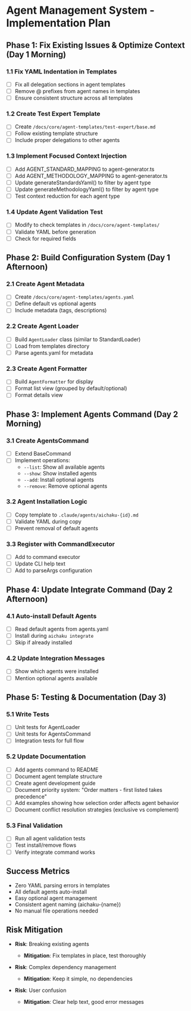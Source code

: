 # Agent Management System - Implementation Plan

## Phase 1: Fix Existing Issues & Optimize Context (Day 1 Morning)

### 1.1 Fix YAML Indentation in Templates

- [ ] Fix all delegation sections in agent templates
- [ ] Remove @ prefixes from agent names in templates
- [ ] Ensure consistent structure across all templates

### 1.2 Create Test Expert Template

- [ ] Create `/docs/core/agent-templates/test-expert/base.md`
- [ ] Follow existing template structure
- [ ] Include proper delegations to other agents

### 1.3 Implement Focused Context Injection

- [ ] Add AGENT_STANDARD_MAPPING to agent-generator.ts
- [ ] Add AGENT_METHODOLOGY_MAPPING to agent-generator.ts
- [ ] Update generateStandardsYaml() to filter by agent type
- [ ] Update generateMethodologyYaml() to filter by agent type
- [ ] Test context reduction for each agent type

### 1.4 Update Agent Validation Test

- [ ] Modify to check templates in `/docs/core/agent-templates/`
- [ ] Validate YAML before generation
- [ ] Check for required fields

## Phase 2: Build Configuration System (Day 1 Afternoon)

### 2.1 Create Agent Metadata

- [ ] Create `/docs/core/agent-templates/agents.yaml`
- [ ] Define default vs optional agents
- [ ] Include metadata (tags, descriptions)

### 2.2 Create Agent Loader

- [ ] Build `AgentLoader` class (similar to StandardLoader)
- [ ] Load from templates directory
- [ ] Parse agents.yaml for metadata

### 2.3 Create Agent Formatter

- [ ] Build `AgentFormatter` for display
- [ ] Format list view (grouped by default/optional)
- [ ] Format details view

## Phase 3: Implement Agents Command (Day 2 Morning)

### 3.1 Create AgentsCommand

- [ ] Extend BaseCommand
- [ ] Implement operations:
  - `--list`: Show all available agents
  - `--show`: Show installed agents
  - `--add`: Install optional agents
  - `--remove`: Remove optional agents

### 3.2 Agent Installation Logic

- [ ] Copy template to `.claude/agents/aichaku-{id}.md`
- [ ] Validate YAML during copy
- [ ] Prevent removal of default agents

### 3.3 Register with CommandExecutor

- [ ] Add to command executor
- [ ] Update CLI help text
- [ ] Add to parseArgs configuration

## Phase 4: Update Integrate Command (Day 2 Afternoon)

### 4.1 Auto-install Default Agents

- [ ] Read default agents from agents.yaml
- [ ] Install during `aichaku integrate`
- [ ] Skip if already installed

### 4.2 Update Integration Messages

- [ ] Show which agents were installed
- [ ] Mention optional agents available

## Phase 5: Testing & Documentation (Day 3)

### 5.1 Write Tests

- [ ] Unit tests for AgentLoader
- [ ] Unit tests for AgentsCommand
- [ ] Integration tests for full flow

### 5.2 Update Documentation

- [ ] Add agents command to README
- [ ] Document agent template structure
- [ ] Create agent development guide
- [ ] Document priority system: "Order matters - first listed takes precedence"
- [ ] Add examples showing how selection order affects agent behavior
- [ ] Document conflict resolution strategies (exclusive vs complement)

### 5.3 Final Validation

- [ ] Run all agent validation tests
- [ ] Test install/remove flows
- [ ] Verify integrate command works

## Success Metrics

- Zero YAML parsing errors in templates
- All default agents auto-install
- Easy optional agent management
- Consistent agent naming (aichaku-{name})
- No manual file operations needed

## Risk Mitigation

- **Risk**: Breaking existing agents
  - **Mitigation**: Fix templates in place, test thoroughly

- **Risk**: Complex dependency management
  - **Mitigation**: Keep it simple, no dependencies

- **Risk**: User confusion
  - **Mitigation**: Clear help text, good error messages
